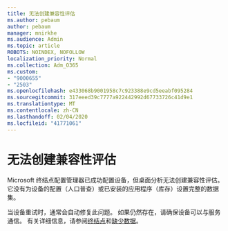 ```yaml
---
title: 无法创建兼容性评估
ms.author: pebaum
author: pebaum
manager: mnirkhe
ms.audience: Admin
ms.topic: article
ROBOTS: NOINDEX, NOFOLLOW
localization_priority: Normal
ms.collection: Adm_O365
ms.custom:
- "9000655"
- "2503"
ms.openlocfilehash: e433068b9001958c7c923388e9cd5eeabf095284
ms.sourcegitcommit: 317eeed39c7777a922442992d67733726c41d9e1
ms.translationtype: MT
ms.contentlocale: zh-CN
ms.lasthandoff: 02/04/2020
ms.locfileid: "41771061"
---
```

# <a name="cant-create-a-compatibility-assessment"></a>无法创建兼容性评估

Microsoft 终结点配置管理器已成功配置设备，但桌面分析无法创建兼容性评估。 它没有为设备的配置（人口普查）或已安装的应用程序（库存）设置完整的数据集。

当设备重试时，通常会自动修复此问题。 如果仍然存在，请确保设备可以与服务通信。 有关详细信息，请参阅[终结点](https://docs.microsoft.com/configmgr/desktop-analytics/enable-data-sharing#endpoints)和[缺少数据](https://docs.microsoft.com/configmgr/desktop-analytics/monitor-connection-health#missing-data)。
